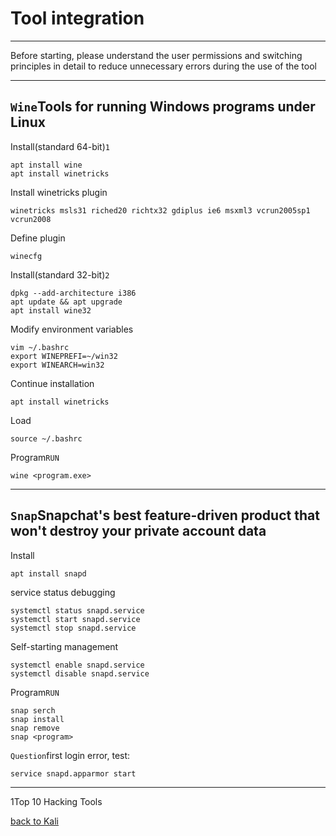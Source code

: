 # Tool integration
--------------------------------------------
Before starting, please understand the user permissions and switching principles in detail to reduce unnecessary errors during the use of the tool

--------------------------------------------

## `Wine`Tools for running Windows programs under Linux
Install(standard 64-bit)`1`

    apt install wine
    apt install winetricks
Install winetricks plugin

    winetricks msls31 riched20 richtx32 gdiplus ie6 msxml3 vcrun2005sp1 vcrun2008
Define plugin

    winecfg
Install(standard 32-bit)`2`

    dpkg --add-architecture i386
    apt update && apt upgrade
    apt install wine32
Modify environment variables
    
    vim ~/.bashrc
    export WINEPREFI=~/win32
    export WINEARCH=win32
Continue installation
    
    apt install winetricks
Load

    source ~/.bashrc
Program`RUN`

    wine <program.exe>

--------------------------------------------
## `Snap`Snapchat's best feature-driven product that won't destroy your private account data
Install

    apt install snapd
service status debugging

    systemctl status snapd.service
    systemctl start snapd.service
    systemctl stop snapd.service
Self-starting management

    systemctl enable snapd.service
    systemctl disable snapd.service
Program`RUN`

    snap serch
    snap install
    snap remove
    snap <program>
`Question`first login error, test:

    service snapd.apparmor start
--------------------------------------------

1Top 10 Hacking Tools

[back to Kali](https://github.com/pro1tocol/Linux-Novice-Function/tree/main/Kali)
